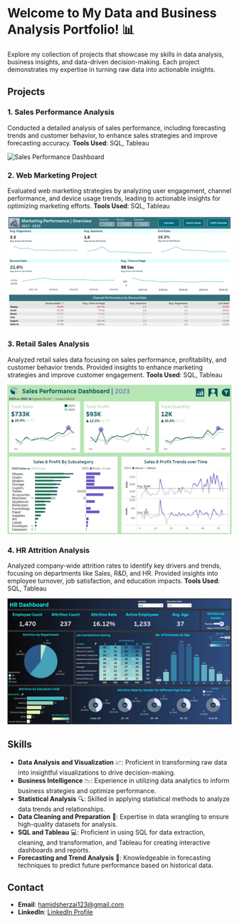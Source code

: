 # Welcome to My Data and Business Analysis Portfolio! 📊

Explore my collection of projects that showcase my skills in data analysis, business insights, and data-driven decision-making. Each project demonstrates my expertise in turning raw data into actionable insights.

## Projects
### 1. Sales Performance Analysis
Conducted a detailed analysis of sales performance, including forecasting trends and customer behavior, to enhance sales strategies and improve forecasting accuracy. 
**Tools Used**: SQL, Tableau

![Sales Performance Dashboard](https://github.com/HamidSherz/Sales-and-Profitability-Analysis/blob/main/Visuals/Dashboard.snap.JPG)

### 2. Web Marketing Project
Evaluated web marketing strategies by analyzing user engagement, channel performance, and device usage trends, leading to actionable insights for optimizing marketing efforts. 
**Tools Used**: SQL, Tableau  

![Web Marketing Dashboard](https://github.com/HamidSherz/Web-Marketing-Analysis-2019/blob/main/Visuals/Dashboard_snap.JPG)

### 3. Retail Sales Analysis
Analyzed retail sales data focusing on sales performance, profitability, and customer behavior trends. Provided insights to enhance marketing strategies and improve customer engagement. 
**Tools Used**: SQL, Tableau 

![Retail Sales Dashboard](https://github.com/HamidSherz/Retail-Sales-Analysis-2023/blob/main/visuals/Dashboard_snap.JPG)

### 4. HR Attrition Analysis
Analyzed company-wide attrition rates to identify key drivers and trends, focusing on departments like Sales, R&D, and HR. Provided insights into employee turnover, job satisfaction, and education impacts. 
**Tools Used**: SQL, Tableau  

![HR Attrition Dashboard](https://github.com/HamidSherz/HR-Attrition-Analysis/blob/main/Dashboard.snap.JPG)

## Skills
- **Data Analysis and Visualization** 📈: Proficient in transforming raw data into insightful visualizations to drive decision-making.
- **Business Intelligence** 📉: Experience in utilizing data analytics to inform business strategies and optimize performance.
- **Statistical Analysis** 🔍: Skilled in applying statistical methods to analyze data trends and relationships.
- **Data Cleaning and Preparation** 🧹: Expertise in data wrangling to ensure high-quality datasets for analysis.
- **SQL and Tableau** 💻: Proficient in using SQL for data extraction, cleaning, and transformation, and Tableau for creating interactive dashboards and reports.
- **Forecasting and Trend Analysis** 🔮: Knowledgeable in forecasting techniques to predict future performance based on historical data.


## Contact
- **Email**: [hamidsherzai123@gmail.com](mailto:hamidsherzai123@gmail.com)
- **LinkedIn**: [LinkedIn Profile](https://www.linkedin.com/in/hamid-s-237238101/)

